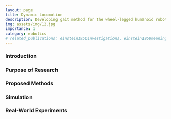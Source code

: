 ```yaml
---
layout: page
title: Dynamic Locomotion
description: Developing gait method for the wheel-legged humanoid robot.
img: assets/img/12.jpg
importance: 1
category: robotics
# related_publications: einstein1956investigations, einstein1950meaning
---
```


### Introduction

### Purpose of Research

### Proposed Methods

### Simulation

### Real-World Experiments
